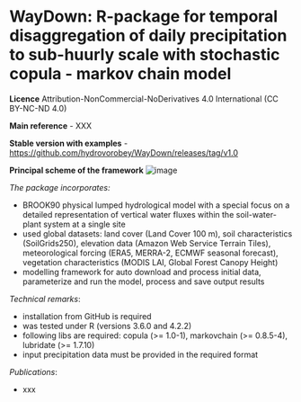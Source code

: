 # WayDown: **R-package for temporal disaggregation of daily precipitation to sub-huurly scale with stochastic copula - markov chain model** 

**Licence** Attribution-NonCommercial-NoDerivatives 4.0 International (CC BY-NC-ND 4.0)

**Main reference** - XXX

**Stable version with examples** - https://github.com/hydrovorobey/WayDown/releases/tag/v1.0


**Principal scheme of the framework**
![image](https://user-images.githubusercontent.com/25793656/216564384-7d884138-27ca-4f9c-8606-abb7e67c0706.png)


*The package incorporates:*
- BROOK90 physical lumped hydrological model with a special focus on a detailed representation of vertical water fluxes within the soil-water-plant system at a single site
- used global datasets: land cover (Land Cover 100 m), soil characteristics (SoilGrids250), elevation data (Amazon Web Service Terrain Tiles), meteorological forcing (ERA5, MERRA-2, ECMWF seasonal forecast), vegetation characteristics (MODIS LAI, Global Forest Canopy Height)
- modelling framework for auto download and process initial data, parameterize and run the model, process and save output results

*Technical remarks*:
- installation from GitHub is required
- was tested under R (versions 3.6.0 and 4.2.2)
- following libs are required: copula (>= 1.0-1), markovchain (>= 0.8.5-4), lubridate (>= 1.7.10)
- input precipitation data must be provided in the required format


*Publications*:
- xxx

